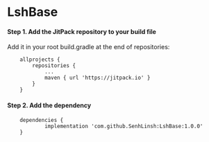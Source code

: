 # LshBase

#### Step 1. Add the JitPack repository to your build file

Add it in your root build.gradle at the end of repositories:
```
	allprojects {
		repositories {
			...
			maven { url 'https://jitpack.io' }
		}
	}
```
#### Step 2. Add the dependency
```
	dependencies {
	        implementation 'com.github.SenhLinsh:LshBase:1.0.0'
	}
```
